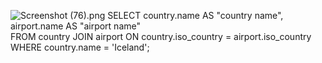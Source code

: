 
![Screenshot (76).png](..%2F..%2FOneDrive%2FPictures%2FScreenshots%2FScreenshot%20%2876%29.png)
SELECT country.name AS "country name", airport.name AS "airport name"  
FROM country JOIN airport ON country.iso_country = airport.iso_country  
WHERE country.name = 'Iceland';